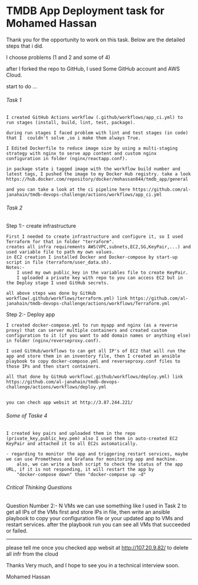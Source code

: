 # TMDB App Deployment task for Mohamed Hassan

Thank you for the opportunity to work on this task. Below are the detailed steps that i did.

I choose problems (1 and 2 and some of 4)

after I forked the repo to GitHub, I used Some GitHub account and AWS Cloud.

start to do ...

###### Task 1 ######

    I created GitHub Actions workflow (.github/workflows/app_ci.yml) to run stages (install, build, lint, test, package).

    during run stages I faced problem with lint and test stages (in code) that I  couldn't solve ,so i make them always True.

    I Edited Dockerfile to reduce image size by using a multi-staging strategy with nginx to serve app content and custom nginx configuration in folder (nginx/reactapp.conf).

    in package state i tagged image with the workflow build number and latest tags, I pushed the image to my Docker Hub registry. take a look https://hub.docker.com/repository/docker/mohassan844/tmdb_app/general

    and you can take a look at the ci pipeline here https://github.com/al-janahain/tmdb-devops-challenge/actions/workflows/app_ci.yml

###### Task 2 ######
Step 1:- create infrastructure

    First I needed to create infrastructure and configure it, so I used Terraform for that in folder "terraform".
    creates all infra requirements AWS(VPC,subnets,EC2,SG,KeyPair,...) and used variable file to path my own values.
    in EC2 creation I installed Docker and Docker-compose by start-up script in file (terraform/user_data.sh).
    Notes:-
        I used my own public_key in the variables file to create KeyPair.
        I uploaded a private key with repo to you can access EC2 but in the Deploy stage I used GitHub secrets.

    all above steps was done by GitHub workflow(.github/workflows/terraform.yml) link https://github.com/al-janahain/tmdb-devops-challenge/actions/workflows/Terraform.yml

Step 2:- Deploy app

    I created docker-compose.yml to run myapp and nginx (as a reverse proxy) that can server multiple containers and created custom configuration to it (if you want to add domain names or anything else) in folder (nginx/reverseproxy.conf).

    I used GitHub/workflows to can get all IP's of EC2 that will run the app and store them in an inventory file, then I created an ansible playbook to copy docker-compose.yml and reverseproxy.conf files to those IPs and then start containers.

    all that done by GitHub workflow(.github/workflows/deploy.yml) link https://github.com/al-janahain/tmdb-devops-challenge/actions/workflows/deploy.yml


    you can chech app websit at http://3.87.244.221/

###### Some of Taske 4 ######

    I created key pairs and uploaded them in the repo (private_key,public_key.pem) also I used them in auto-created EC2 KeyPair and attached it to all EC2s automatically.

    - regarding to monitor the app and triggering restart services, maybe we can use Prometheus and Grafana for monitoring app and machine.
        also, we can write a bash script to check the status of the app URL, if it is not responding, it will restart the app by 
        "docker-compose down" then "docker-compose up -d" 

###### Critical Thinking Questions ######
 
Question Number 2:- N VMs
    we can use something like I used in Task 2 to get all IPs of the VMs first and store IPs in file, then write an ansible playbook to copy your configuration file or your updated app to VMs and restart services.
    after the playbook run you can see all VMs that succeeded or failed.


-----------
please tell me once you checked app websit at http://107.20.9.82/ to delete all infr from the cloud

Thanks Very much, and I hope to see you in a technical interview soon.

Mohamed Hassan


